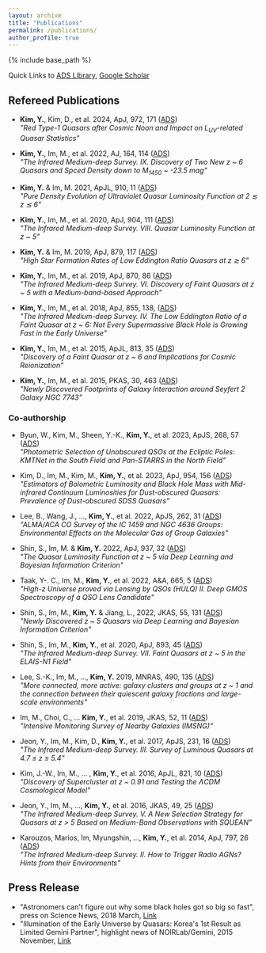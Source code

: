 ```yaml
---
layout: archive
title: "Publications"
permalink: /publications/
author_profile: true
---
```


<!--
{% if author.googlescholar %}
  You can also find my articles on <u><a href="{{author.googlescholar}}">my Google Scholar profile</a>.</u>
{% endif %}
-->

{% include base_path %}

Quick Links to
 [ADS Library](https://ui.adsabs.harvard.edu/public-libraries/-qlmCI7ySnmm8VvrhaHLLw),
 [Google Scholar](https://scholar.google.co.kr/citations?user=mREqevIAAAAJ)

## Refereed Publications

 * **Kim, Y.**, Kim, D., et al. 2024, ApJ, 972, 171  ([ADS](https://ui.adsabs.harvard.edu/abs/2024ApJ...972..171K/abstract))  
 *"Red Type-1 Quasars after Cosmic Noon and Impact on L<sub>UV</sub>-related Quasar Statistics"*

 * **Kim, Y.**, Im, M., et al. 2022, AJ, 164, 114  ([ADS](https://ui.adsabs.harvard.edu/abs/2022AJ....164..114K/abstract))  
 *"The Infrared Medium-deep Survey. IX. Discovery of Two New z ~ 6 Quasars and Spced Density down to M<sub>1450</sub> ~ -23.5 mag"*

 * **Kim, Y.** & Im, M. 2021, ApJL, 910, 11  ([ADS](https://ui.adsabs.harvard.edu/abs/2021ApJ...910L..11K/abstract))  
 *"Pure Density Evolution of Ultraviolet Quasar Luminosity Function at 2 ≲ z ≲ 6"*

 * **Kim, Y.**, Im, M., et al. 2020, ApJ, 904, 111  ([ADS](https://ui.adsabs.harvard.edu/abs/2020ApJ...904..111K/abstract))  
 *"The Infrared Medium-deep Survey. VIII. Quasar Luminosity Function at z ~ 5"*

 * **Kim, Y.** & Im, M. 2019, ApJ, 879, 117  ([ADS](https://ui.adsabs.harvard.edu/abs/2019ApJ...879..117K/abstract))  
 *"High Star Formation Rates of Low Eddington Ratio Quasars at z ≳ 6"*

 * **Kim, Y.**, Im, M., et al. 2019, ApJ, 870, 86  ([ADS](https://ui.adsabs.harvard.edu/abs/2019ApJ...870...86K/abstract))  
 *"The Infrared Medium-deep Survey. VI. Discovery of Faint Quasars at z ~ 5 with a Medium-band-based Approach"* 

 * **Kim, Y.**, Im, M., et al. 2018, ApJ, 855, 138,  ([ADS](https://ui.adsabs.harvard.edu/abs/2018ApJ...855..138K/abstract))  
 *"The Infrared Medium-deep Survey. IV. The Low Eddington Ratio of a Faint Quasar at z ~ 6: Not Every Supermassive Black Hole is Growing Fast in the Early Universe"*

 * **Kim, Y.**, Im, M., et al. 2015, ApJL, 813, 35  ([ADS](https://ui.adsabs.harvard.edu/abs/2015ApJ...813L..35K/abstract))  
 *"Discovery of a Faint Quasar at z ~ 6 and Implications for Cosmic Reionization"* 

 * **Kim, Y.**, Im, M., et al. 2015, PKAS, 30, 463  ([ADS](https://ui.adsabs.harvard.edu/abs/2015PKAS...30..463K/abstract))  
 *"Newly Discovered Footprints of Galaxy Interaction around Seyfert 2 Galaxy NGC 7743"*

### Co-authorship
 * Byun, W., Kim, M., Sheen, Y.-K., **Kim, Y.**, et al. 2023, ApJS, 268, 57  ([ADS](https://ui.adsabs.harvard.edu/abs/2023ApJS..268...57B/abstract))  
 *"Photometric Selection of Unobscured QSOs at the Ecliptic Poles: KMTNet in the South Field and Pan-STARRS in the North Field"*

 * Kim, D., Im, M., Kim, M., **Kim, Y.**, et al. 2023, ApJ, 954, 156  ([ADS](https://ui.adsabs.harvard.edu/abs/2023ApJ...954..156K/abstract))  
 *"Estimators of Bolometric Luminosity and Black Hole Mass with Mid-infrared Continuum Luminosities for Dust-obscured Quasars: Prevalence of Dust-obscured SDSS Quasars"*
  
 * Lee, B., Wang, J., ..., **Kim, Y.**, et al. 2022, ApJS, 262, 31  ([ADS](https://ui.adsabs.harvard.edu/abs/2022ApJS..262...31L/abstract))  
 *"ALMA/ACA CO Survey of the IC 1459 and NGC 4636 Groups: Environmental Effects on the Molecular Gas of Group Galaxies"*

 * Shin, S., Im, M. & **Kim, Y.** 2022, ApJ, 937, 32  ([ADS](https://ui.adsabs.harvard.edu/abs/2022ApJ...937...32S/abstract))  
 *"The Quasar Luminosity Function at z ~ 5 via Deep Learning and Bayesian Information Criterion"*

 * Taak, Y-. C., Im, M., **Kim, Y.**, et al. 2022, A&A, 665, 5  ([ADS](https://ui.adsabs.harvard.edu/abs/2022A%26A...665A...5T/abstract))  
 *"High-z Universe proved via Lensing by QSOs (HULQ) II. Deep GMOS Spectroscopy of a QSO Lens Candidate"*

 * Shin, S., Im, M., **Kim, Y.** & Jiang, L., 2022, JKAS, 55, 131  ([ADS](https://ui.adsabs.harvard.edu/abs/2022JKAS...55..131S/abstract))  
 *"Newly Discovered z ~ 5 Quasars via Deep Learning and Bayesian Information Criterion"*

 * Shin, S., Im, M., **Kim, Y.**, et al. 2020, ApJ, 893, 45  ([ADS](https://ui.adsabs.harvard.edu/abs/2020ApJ...893...45S/abstract))  
 *"The Infrared Medium-deep Survey. VII. Faint Quasars at z ~ 5 in the ELAIS-N1 Field"*

 * Lee, S.-K., Im, M., ..., **Kim, Y.** 2019, MNRAS, 490, 135  ([ADS](https://ui.adsabs.harvard.edu/abs/2019MNRAS.490..135L/abstract))  
 *"More connected, more active: galaxy clusters and groups at z ~ 1 and the connection between their quiescent galaxy fractions and large-scale environments"*

 * Im, M., Choi, C., ... **Kim, Y.**, et al. 2019, JKAS, 52, 11  ([ADS](https://ui.adsabs.harvard.edu/abs/2019JKAS...52...11I/abstract))  
 *"Intensive Monitoring Survey of Nearby Galaxies (IMSNG)"*

 * Jeon, Y., Im, M., Kim, D., **Kim, Y.**, et al. 2017, ApJS, 231, 16  ([ADS](https://ui.adsabs.harvard.edu/abs/2017ApJS..231...16J/abstract))  
 *"The Infrared Medium-deep Survey. III. Survey of Luminous Quasars at 4.7 ≤ z ≤ 5.4"*

 * Kim, J.-W., Im, M., ... , **Kim, Y.**, et al. 2016, ApJL, 821, 10  ([ADS](https://ui.adsabs.harvard.edu/abs/2016ApJ...821L..10K/abstract))  
 *"Discovery of Supercluster at z ~ 0.91 and Testing the ɅCDM Cosmological Model"*

 * Jeon, Y., Im, M., ..., **Kim, Y.**, et al. 2016, JKAS, 49, 25  ([ADS](https://ui.adsabs.harvard.edu/abs/2016JKAS...49...25J/abstract))  
 *"The Infrared Medium-deep Survey. V. A New Selection Strategy for Quasars at z > 5 Based on Medium-Band Observations with SQUEAN"*

 * Karouzos, Marios, Im, Myungshin, ..., **Kim, Y.**, et al. 2014, ApJ, 797, 26  ([ADS](https://ui.adsabs.harvard.edu/abs/2014ApJ...797...26K/abstract))  
 *"The Infrared Medium-deep Survey. II. How to Trigger Radio AGNs? Hints from their Environments"*


## Press Release

* "Astronomers can't figure out why some black holes got so big so fast", press on Science News, 2018 March, [Link](https://www.sciencenews.org/article/astronomers-cant-figure-out-why-some-black-holes-got-so-big-so-fast?fbclid=IwAR3yFHuHiEms4EEGCybCGAe48qlOk2L3TnK_fRNYPSxuhOSjqUdMEPqU0zo)
* "Illumination of the Early Universe by Quasars: Korea's 1st Result as Limited Gemini Partner", highlight news of NOIRLab/Gemini, 2015 November, [Link](https://noirlab.edu/public/announcements/geminiann15014/)

<!--
{% for post in site.publications reversed %}
  {% include archive-single.html %}
{% endfor %}
-->
